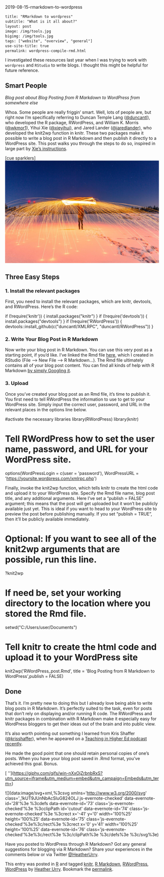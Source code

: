  2019-08-15-rmarkdown-to-wordpress

```{YAML}
title: "RMarkdown to wordpress"
subtitle: "What is it all about?"
layout: post
image: /img/tools.jpg
bigimg: /img/tools.jpg
tags: ["website", "overview", "general"]
use-site-title: true
permalink: wordpress-compile-rmd.html
```

I investigated these resources last year when I was trying to work with `wordpress` and `RStudio` to write blogs. I thought this might be helpful for future reference.

## Smart People

*Blog post about Blog Posting from R Markdown to WordPress from somewhere else*

Whoa. Some people are really friggin’ smart. Well, lots of people are, but right now I’m specifically referring to Duncan Temple Lang ([@duncantl](http://twitter.com/duncantl)), who developed the R package, RWordPress, and William K. Morris ([@wkmor1](http://twitter.com/wkmor1)), Yihui Xie ([@xieyihui](http://twitter.com/xieyihui)), and Jared Lander ([@jaredlander](http://twitter.com/jaredlander)), who developed the knit2wp function in knitr. These two packages make it possible to write a blog post in R Markdown and then publish it directly to a WordPress site. This post walks you through the steps to do so, inspired in large part by [Xie’s instructions](https://yihui.name/knitr/demo/wordpress).

[cue sparklers]
![](../../_resources/80aba8c8c7b20e4ecca23a26879ba7a1.jpg)

## Three Easy Steps

### 1. Install the relevant packages

First, you need to install the relevant packages, which are knitr, devtools, and RWordPress. Here’s the R code:

if (!require('knitr')) {
install.packages("knitr")
}
if (!require('devtools')) {
install.packages("devtools")
}
if (!require('RWordPress')) {
devtools::install_github(c("duncantl/XMLRPC", "duncantl/RWordPress"))
}

### 2. Write Your Blog Post in R Markdown

Now write your blog post in R Markdown. You can use this very post as a starting point, if you’d like. I’ve linked the Rmd file [here](https://mfr.osf.io/render?url=https://osf.io/hj2yq/?action=download%26mode=render), which I created in RStudio (File –> New File –> R Markdown…). The Rmd file ultimately contains all of your blog post content. You can find all kinds of help with R Markdown [by simply Googling it](http://lmgtfy.com/?q=R+Markdown+basics).

### 3. Upload

Once you’ve created your blog post as an Rmd file, it’s time to publish it. You first need to tell RWordPress the information to use to get to your WordPress site. Simply input the correct user, password, and URL in the relevant places in the options line below.

#activate the necessary libraries
library(RWordPress)
library(knitr)

# Tell RWordPress how to set the user name, password, and URL for your WordPress site.

options(WordPressLogin = c(user = 'password'),
WordPressURL = 'https://yoursite.wordpress.com/xmlrpc.php')

Finally, invoke the knit2wp function, which tells knitr to create the html code and upload it to your WordPress site. Specify the Rmd file name, blog post title, and any additional arguments. Here I’ve set a “publish = FALSE” argument; this means that the post will get uploaded but it won’t be publicly available just yet. This is ideal if you want to head to your WordPress site to preview the post before publishing manually. If you set “publish = TRUE”, then it’ll be publicly available immediately.

# Optional: If you want to see all of the knit2wp arguments that are possible, run this line.

?knit2wp

# If need be, set your working directory to the location where you stored the Rmd file.

setwd("C:/Users/user/Documents")

# Tell knitr to create the html code and upload it to your WordPress site

knit2wp('RWordPress_post.Rmd', title = 'Blog Posting from R Markdown to WordPress',publish = FALSE)

## Done

That’s it. I’m pretty new to doing this but I already love being able to write blog posts in R Markdown. It’s perfectly suited to the task, even for posts that don’t rely on displaying and/or running R code. The RWordPress and knitr packages in combination with R Markdown make it especially easy for WordPress bloggers to get their ideas out of the brain and into public view.

It’s also worth pointing out something I learned from Kris Shaffer ([@krisshaffer](http://twitter.com/krisshaffer)), when he appeared on a [Teaching in Higher Ed podcast recently](http://teachinginhighered.com/podcast/what-we-should-know-about-apis/).

He made the good point that one should retain personal copies of one’s posts. When you have your blog post saved in .Rmd format, you’ve achieved this goal. Bonus.

[  [](../../_resources/948b2d7d8a656c98a7512e29222dae8d.webp)''](https://giphy.com/gifs/win-nXxOjZrbnbRxS?utm_source=iframe&utm_medium=embed&utm_campaign=Embeds&utm_term=)

 ![](data:image/svg+xml,%3csvg xmlns='http://www.w3.org/2000/svg' class='_1kUT9JUnNbAcSluG824OLJ js-evernote-checked' data-evernote-id='28'%3e %3cdefs data-evernote-id='73' class='js-evernote-checked'%3e %3cclipPath id='cutout' data-evernote-id='74' class='js-evernote-checked'%3e %3crect x='-41' y='0' width='100%25' height='100%25' data-evernote-id='75' class='js-evernote-checked'%3e%3c/rect%3e %3crect x='0' y='41' width='100%25' height='100%25' data-evernote-id='76' class='js-evernote-checked'%3e%3c/rect%3e %3c/clipPath%3e %3c/defs%3e %3c/svg%3e)

Have you posted to WordPress through R Markdown? Got any general suggestions for blogging via R Markdown? Share your experiences in the comments below or via Twitter [@HeatherUrry](http://twitter.com/HeatherUrry).

This entry was posted in [R](http://sites.tufts.edu/emotiononthebrain/category/r/) and tagged [knitr](http://sites.tufts.edu/emotiononthebrain/tag/knitr/), [R Markdown](http://sites.tufts.edu/emotiononthebrain/tag/r-markdown/), [RWordPress](http://sites.tufts.edu/emotiononthebrain/tag/rwordpress/), [WordPress](http://sites.tufts.edu/emotiononthebrain/tag/wordpress/) by [Heather Urry](http://sites.tufts.edu/emotiononthebrain/author/hurry01/). Bookmark the [permalink](http://sites.tufts.edu/emotiononthebrain/2017/08/12/blog-posting-from-r-markdown-to-wordpress/).